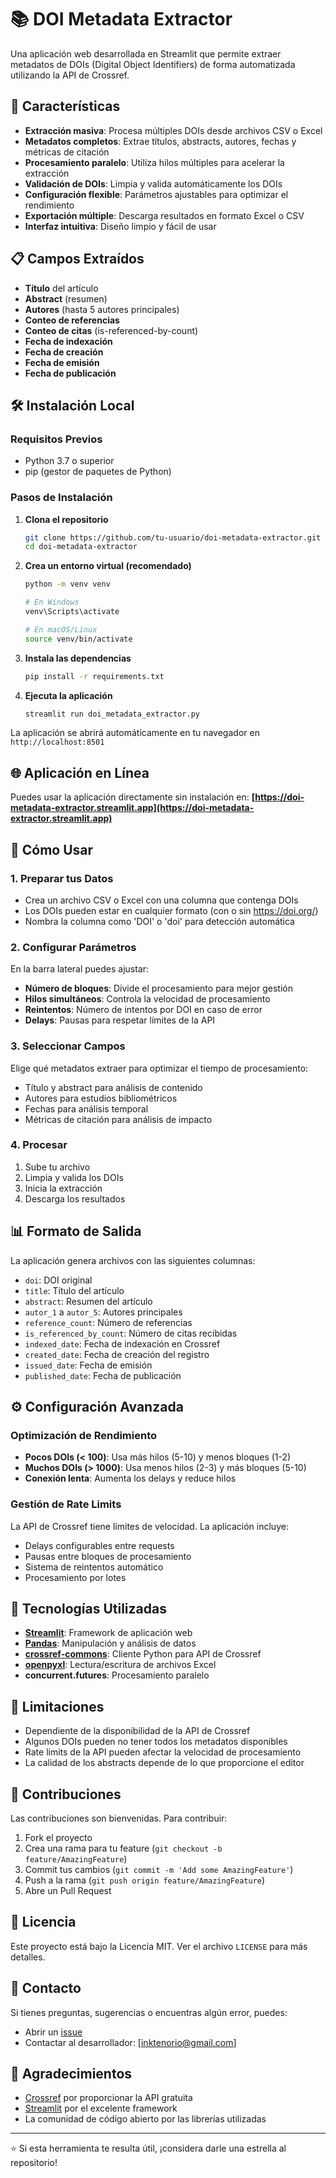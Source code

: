 # 📚 DOI Metadata Extractor

Una aplicación web desarrollada en Streamlit que permite extraer metadatos de DOIs (Digital Object Identifiers) de forma automatizada utilizando la API de Crossref.

## 🚀 Características

- **Extracción masiva**: Procesa múltiples DOIs desde archivos CSV o Excel
- **Metadatos completos**: Extrae títulos, abstracts, autores, fechas y métricas de citación
- **Procesamiento paralelo**: Utiliza hilos múltiples para acelerar la extracción 
- **Validación de DOIs**: Limpia y valida automáticamente los DOIs
- **Configuración flexible**: Parámetros ajustables para optimizar el rendimiento
- **Exportación múltiple**: Descarga resultados en formato Excel o CSV
- **Interfaz intuitiva**: Diseño limpio y fácil de usar

## 📋 Campos Extraídos

- **Título** del artículo
- **Abstract** (resumen)
- **Autores** (hasta 5 autores principales)
- **Conteo de referencias**
- **Conteo de citas** (is-referenced-by-count)
- **Fecha de indexación**
- **Fecha de creación**
- **Fecha de emisión**
- **Fecha de publicación**

## 🛠️ Instalación Local

### Requisitos Previos

- Python 3.7 o superior
- pip (gestor de paquetes de Python)

### Pasos de Instalación

1. **Clona el repositorio**
   ```bash
   git clone https://github.com/tu-usuario/doi-metadata-extractor.git
   cd doi-metadata-extractor
   ```

2. **Crea un entorno virtual (recomendado)**
   ```bash
   python -m venv venv
   
   # En Windows
   venv\Scripts\activate
   
   # En macOS/Linux
   source venv/bin/activate
   ```

3. **Instala las dependencias**
   ```bash
   pip install -r requirements.txt
   ```

4. **Ejecuta la aplicación**
   ```bash
   streamlit run doi_metadata_extractor.py
   ```

La aplicación se abrirá automáticamente en tu navegador en `http://localhost:8501`

## 🌐 Aplicación en Línea

Puedes usar la aplicación directamente sin instalación en:
**[https://doi-metadata-extractor.streamlit.app](https://doi-metadata-extractor.streamlit.app)**

## 📖 Cómo Usar

### 1. Preparar tus Datos
- Crea un archivo CSV o Excel con una columna que contenga DOIs
- Los DOIs pueden estar en cualquier formato (con o sin https://doi.org/)
- Nombra la columna como 'DOI' o 'doi' para detección automática

### 2. Configurar Parámetros
En la barra lateral puedes ajustar:
- **Número de bloques**: Divide el procesamiento para mejor gestión
- **Hilos simultáneos**: Controla la velocidad de procesamiento
- **Reintentos**: Número de intentos por DOI en caso de error
- **Delays**: Pausas para respetar límites de la API

### 3. Seleccionar Campos
Elige qué metadatos extraer para optimizar el tiempo de procesamiento:
- Título y abstract para análisis de contenido
- Autores para estudios bibliométricos
- Fechas para análisis temporal
- Métricas de citación para análisis de impacto

### 4. Procesar
1. Sube tu archivo
2. Limpia y valida los DOIs
3. Inicia la extracción
4. Descarga los resultados

## 📊 Formato de Salida

La aplicación genera archivos con las siguientes columnas:
- `doi`: DOI original
- `title`: Título del artículo
- `abstract`: Resumen del artículo
- `autor_1` a `autor_5`: Autores principales
- `reference_count`: Número de referencias
- `is_referenced_by_count`: Número de citas recibidas
- `indexed_date`: Fecha de indexación en Crossref
- `created_date`: Fecha de creación del registro
- `issued_date`: Fecha de emisión
- `published_date`: Fecha de publicación

## ⚙️ Configuración Avanzada

### Optimización de Rendimiento
- **Pocos DOIs (< 100)**: Usa más hilos (5-10) y menos bloques (1-2)
- **Muchos DOIs (> 1000)**: Usa menos hilos (2-3) y más bloques (5-10)
- **Conexión lenta**: Aumenta los delays y reduce hilos

### Gestión de Rate Limits
La API de Crossref tiene límites de velocidad. La aplicación incluye:
- Delays configurables entre requests
- Pausas entre bloques de procesamiento
- Sistema de reintentos automático
- Procesamiento por lotes

## 🔧 Tecnologías Utilizadas

- **[Streamlit](https://streamlit.io/)**: Framework de aplicación web
- **[Pandas](https://pandas.pydata.org/)**: Manipulación y análisis de datos
- **[crossref-commons](https://github.com/CrossRef/crossref-commons)**: Cliente Python para API de Crossref
- **[openpyxl](https://openpyxl.readthedocs.io/)**: Lectura/escritura de archivos Excel
- **concurrent.futures**: Procesamiento paralelo

## 📝 Limitaciones

- Dependiente de la disponibilidad de la API de Crossref
- Algunos DOIs pueden no tener todos los metadatos disponibles
- Rate limits de la API pueden afectar la velocidad de procesamiento
- La calidad de los abstracts depende de lo que proporcione el editor

## 🤝 Contribuciones

Las contribuciones son bienvenidas. Para contribuir:

1. Fork el proyecto
2. Crea una rama para tu feature (`git checkout -b feature/AmazingFeature`)
3. Commit tus cambios (`git commit -m 'Add some AmazingFeature'`)
4. Push a la rama (`git push origin feature/AmazingFeature`)
5. Abre un Pull Request

## 📄 Licencia

Este proyecto está bajo la Licencia MIT. Ver el archivo `LICENSE` para más detalles.

## 📧 Contacto

Si tienes preguntas, sugerencias o encuentras algún error, puedes:
- Abrir un [issue](https://github.com/tu-usuario/doi-metadata-extractor/issues)
- Contactar al desarrollador: [inktenorio@gmail.com]

## 🙏 Agradecimientos

- [Crossref](https://www.crossref.org/) por proporcionar la API gratuita
- [Streamlit](https://streamlit.io/) por el excelente framework
- La comunidad de código abierto por las librerías utilizadas

---

⭐ Si esta herramienta te resulta útil, ¡considera darle una estrella al repositorio!